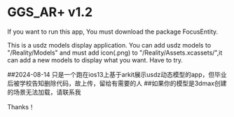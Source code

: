 # GGS_AR+ v1.2

If you want to run this app,
You must download the package FocusEntity.

This is a usdz models display application.
You can add usdz models to "/Reality/Models" and must add icon(.png) to "/Reality/Assets.xcassets/",it can add a new models to display what you want.
Have to try.

##2024-08-14 只是一个跑在ios13上基于arkit展示usdz动态模型的app，但毕业后被学校告知删除代码，故上传，留给有需要的人
##如果你的模型是3dmax创建的场景无法加载，请联系我

Thanks！
